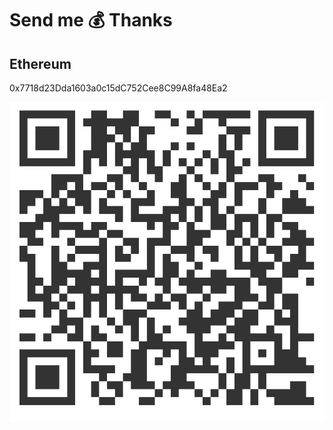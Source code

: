 # Send me 💰 Thanks

## Ethereum 

0x7718d23Dda1603a0c15dC752Cee8C99A8fa48Ea2

<img title="0x7718d23Dda1603a0c15dC752Cee8C99A8fa48Ea2" alt="0x7718d23Dda1603a0c15dC752Cee8C99A8fa48Ea2" src="/images/address_eth.png">
